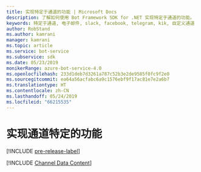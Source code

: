 ```yaml
---
title: 实现特定于通道的功能 | Microsoft Docs
description: 了解如何使用 Bot Framework SDK for .NET 实现特定于通道的功能。
keywords: 特定于通道, 电子邮件, slack, facebook, telegram, kik, 自定义通道
author: RobStand
ms.author: kamrani
manager: kamrani
ms.topic: article
ms.service: bot-service
ms.subservice: sdk
ms.date: 05/23/2019
monikerRange: azure-bot-service-4.0
ms.openlocfilehash: 233d1deb7d3261a787c52b3e2de9585f0fc9f2e0
ms.sourcegitcommit: ea64a56acfabc6a9c1576ebf9f17ac81e7e2a6b7
ms.translationtype: HT
ms.contentlocale: zh-CN
ms.lasthandoff: 05/24/2019
ms.locfileid: "66215535"
---
```

# <a name="implement-channel-specific-functionality"></a>实现通道特定的功能

[!INCLUDE [pre-release-label](../includes/pre-release-label.md)]

[!INCLUDE [Channel Data Content](../includes/snippet-channeldata.md)]

